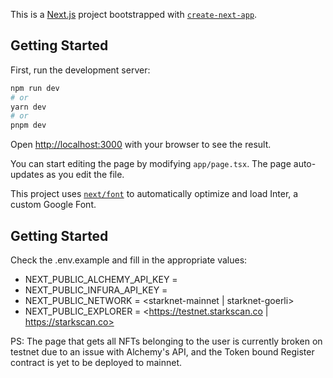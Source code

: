 This is a [Next.js](https://nextjs.org/) project bootstrapped with [`create-next-app`](https://github.com/vercel/next.js/tree/canary/packages/create-next-app).

## Getting Started

First, run the development server:

```bash
npm run dev
# or
yarn dev
# or
pnpm dev
```

Open [http://localhost:3000](http://localhost:3000) with your browser to see the result.

You can start editing the page by modifying `app/page.tsx`. The page auto-updates as you edit the file.

This project uses [`next/font`](https://nextjs.org/docs/basic-features/font-optimization) to automatically optimize and load Inter, a custom Google Font.

## Getting Started
Check the .env.example and fill in the appropriate values:
- NEXT_PUBLIC_ALCHEMY_API_KEY = <use an api key from Alchemy>
- NEXT_PUBLIC_INFURA_API_KEY = <use an api key from Infura>
- NEXT_PUBLIC_NETWORK = <starknet-mainnet | starknet-goerli>
- NEXT_PUBLIC_EXPLORER = <https://testnet.starkscan.co | https://starkscan.co>

PS: The page that gets all NFTs belonging to the user is currently broken on testnet due to an issue with Alchemy's API, and the Token bound Register contract is yet to be deployed to mainnet.
